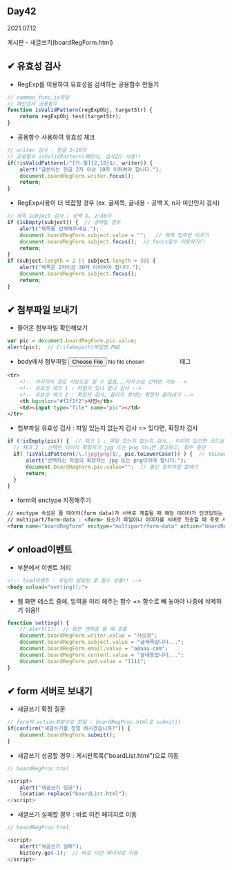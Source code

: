 ## Day42
2021.07.12

게시판 - 새글쓰기(boardRegForm.html)

## ✔ 유효성 검사
- RegExp를 이용하여 유효성을 검색하는 공용함수 만들기
```javascript
// common_func.js파일
// 패턴검사 공용함수
function isValidPattern(regExpObj, targetStr) {
    return regExpObj.test(targetStr);
}
```

- 공용함수 사용하여 유효성 체크
```javascript
// writer 검사 : 한글 2~10자
// 공용함수 isValidPattern(패턴식, 검사값) 사용!!
if(!isValidPattern(/^[가-힣]{2,10}$/, writer)) {
    alert("글쓴이는 한글 2자 이상 10자 이하여야 합니다.");
    document.boardRegForm.writer.focus();
    return;
}
```

- RegExp사용이 더 복잡할 경우 (ex. 글제목, 글내용 - 공백 X, n자 미만인지 검사)
```javascript
// 제목 subject 검사 : 공백 X, 2~30자
if (isEmpty(subject)) {  // 공백일 경우
    alert("제목을 입력해주세요.");
    document.boardRegForm.subject.value = "";   // 제목 입력란 비우기
    document.boardRegForm.subject.focus();  // focus함수 이용하기!!
    return;
}
if (subject.length < 2 || subject.length > 30) {
    alert("제목은 2자이상 30자 이하여야 합니다.");
    document.boardRegForm.subject.focus();
    return;
}
```

## ✔ 첨부파일 보내기
- 들어온 첨부파일 확인해보기
```javascript
var pic = document.boardRegForm.pic.value;
alert(pic);  // C:\fakepath\파일명.PNG
```

- body에서 첨부파일 <input type="file"> 태그
```html
<tr>
    <!-- 이미지의 경로 키보드로 칠 수 없음,,,마우스로 선택만 가능 -->
    <!-- 유효성 체크 1 : 파일이 있냐 없냐 검사 -->
    <!-- 유효성 체크 2 : 확장자 검사, 올리지 못하는 확장자 골라내기 -->
    <th bgcolor="#f2f2f2">사진</th>
    <td><input type="file" name="pic"></td>
</tr>
```

- 첨부파일 유효성 검사 : 파일 있는지 없는지 검사 => 있다면, 확장자 검사
```javascript
if (!isEmpty(pic)) {  // 체크 1 : 파일 있는지 없는지 검사,, 이미지 있으면 코드실행
  // 체크 2 : 선택된 이미지 확장자가 jpg 또는 png 아니면 경고하고, 함수 중단
  if( !isValidPattern(/\.(jpg|png)$/, pic.toLowerCase()) ) {  // toLowerCase : jpg,png 대소문자 구분 없이 체크
      alert("선택하신 파일의 확장자는 jpg 또는 png이어야 합니다.");
      document.boardRegForm.pic.value="";  // 올린 첨부파일 없애기
      return;
  }
}
```

- form의 enctype 지정해주기
```html
// enctype 속성은 폼 데이터(form data)가 서버로 제출될 때 해당 데이터가 인코딩되는 방법을 명시한다.
// multipart/form-data : <form> 요소가 파일이나 이미지를 서버로 전송할 때 주로 사용
<form name="boardRegForm" enctype="multipart/form-data" action="boardRegProc.html">
```

## ✔ onload이벤트 
- <body> 부분에서 이벤트 처리
```html
<!-- load이벤트 : 로딩이 완료된 후 함수 호출!! -->
<body onload="setting();"> 
```
  
- 웹 화면 테스트 중에, 입력을 미리 해주는 함수 => 함수로 빼 놓아야 나중에 삭제하기 쉬움!!
```javascript
function setting() {
    // alert(1);  // 화면 맨처음 뜰 때 호출
    document.boardRegForm.writer.value = "사오정";
    document.boardRegForm.subject.value = "글제목입니다...";
    document.boardRegForm.email.value = "a@aaa.com";
    document.boardRegForm.content.value = "글내용입니다...";
    document.boardRegForm.pwd.value = "1111";
}
```

## ✔ form 서버로 보내기
- 새글쓰기 확정 질문
```javascript
// form의 action부분으로 전달 : boardRegProc.html로 submit()
if(confirm("새글쓰기를 정말 하시겠습니까?")) {
    document.boardRegForm.submit();
}
```

- 새글쓰기 성공할 경우 : 게시판목록("boardList.html")으로 이동
```javascript
// boardRegProc.html

<script>
    alert("새글쓰기 성공");
    location.replace("boardList.html");
</script>
```

- 새글쓰기 실패할 경우 : 바로 이전 페이지로 이동
```javascript
// boardRegProc.html

<script>
    alert("새글쓰기 실패");
    history.go(-1);  // 바로 이전 페이지로 이동
</script>
```

